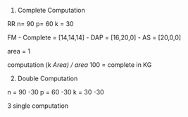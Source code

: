 1. Complete Computation

RR
n= 90
p= 60
k = 30

FM
    - Complete  = [14,14,14]
    - DAP = [16,20,0]
    - AS = [20,0,0]

area = 1

computation
(k *Area) / area* 100 = complete in KG

2. Double Computation

n = 90 -30
p = 60 -30
k = 30 -30

3 single computation

